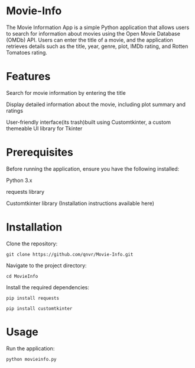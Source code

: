 # Movie-Info

The Movie Information App is a simple Python application that allows users to search for information about movies using the Open Movie Database (OMDb) API. Users can enter the title of a movie, and the application retrieves details such as the title, year, genre, plot, IMDb rating, and Rotten Tomatoes rating.

# Features

Search for movie information by entering the title

Display detailed information about the movie, including plot summary and ratings

User-friendly interface(its trash)built using Customtkinter, a custom themeable UI library for Tkinter

# Prerequisites

Before running the application, ensure you have the following installed:

Python 3.x

requests library

Customtkinter library (Installation instructions available here)

# Installation

Clone the repository:
```
git clone https://github.com/qnvr/Movie-Info.git
```
Navigate to the project directory:
```
cd MovieInfo
```
Install the required dependencies:
```
pip install requests
```
```
pip install customtkinter
```

# Usage

Run the application:
```
python movieinfo.py
```
